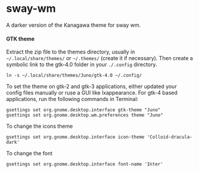 # sway-wm
A darker version of the Kanagawa theme for sway wm.

#### GTK theme

Extract the zip file to the themes directory, usually in `~/.local/share/themes/` or `~/.themes/` (create it if necessary). Then create a symbolic link to the gtk-4.0 folder in your `./.config` directory.
```
ln -s ~/.local/share/themes/Juno/gtk-4.0 ~/.config/
```

To set the theme on gtk-2 and gtk-3 applications, either updated your config files manually or ruse a GUI like lxappearance. For gtk-4 based applications, run the following commands in Terminal:
```
gsettings set org.gnome.desktop.interface gtk-theme "Juno"
gsettings set org.gnome.desktop.wm.preferences theme "Juno"
```
To change the icons theme
```
gsettings set org.gnome.desktop.interface icon-theme 'Colloid-dracula-dark'
```
To change the font
```
gsettings set org.gnome.desktop.interface font-name 'Inter'
```

